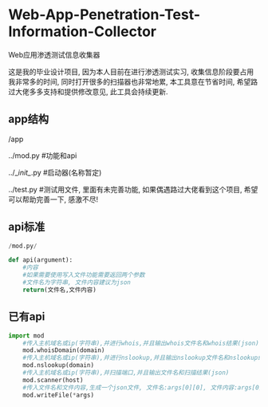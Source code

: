 # Web-App-Penetration-Test-Information-Collector
Web应用渗透测试信息收集器

这是我的毕业设计项目, 因为本人目前在进行渗透测试实习, 收集信息阶段要占用我非常多的时间, 同时打开很多的扫描器也非常地累, 本工具意在节省时间, 希望路过大佬多多支持和提供修改意见, 此工具会持续更新.

## app结构

/app

../mod.py #功能和api

../\__init\__.py #启动器(名称暂定)

../test.py #测试用文件, 里面有未完善功能, 如果偶遇路过大佬看到这个项目, 希望可以帮助完善一下, 感激不尽!

## api标准

```python
/mod.py/

def api(argument):
	#内容
	#如果需要使用写入文件功能需要返回两个参数
	#文件名为字符串, 文件内容建议为json
	return(文件名,文件内容)
```

## 已有api
```python
import mod
	#传入主机域名或ip(字符串),并进行whois,并且输出whois文件名和whois结果(json)
	mod.whoisDomain(domain)
	#传入主机域名或ip(字符串),并进行nslookup,并且输出nslookup文件名和nslookup结果(json)
	mod.nslookup(domain)
	#传入主机域名或ip(字符串),并扫描端口,并且输出文件名和扫描结果(json)
	mod.scanner(host)
	#传入文件名和文件内容,生成一个json文件, 文件名:args[0][0], 文件内容:args[0][1]
	mod.writeFile(*args)
```